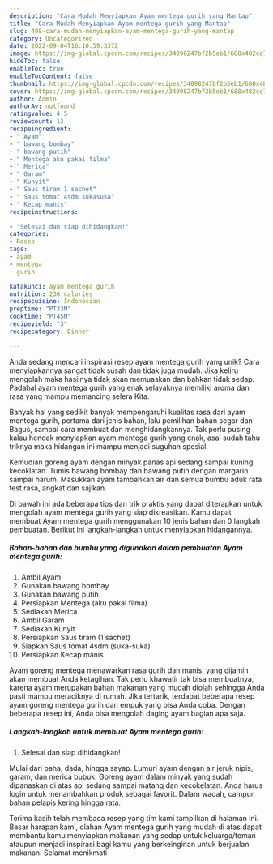 ```yaml
---
description: "Cara Mudah Menyiapkan Ayam mentega gurih yang Mantap"
title: "Cara Mudah Menyiapkan Ayam mentega gurih yang Mantap"
slug: 498-cara-mudah-menyiapkan-ayam-mentega-gurih-yang-mantap
category: Uncategorized
date: 2022-09-04T16:10:59.337Z
image: https://img-global.cpcdn.com/recipes/34098247bf2b5eb1/680x482cq70/ayam-mentega-gurih-foto-resep-utama.jpg
hideToc: false
enableToc: true
enableTocContent: false
thumbnail: https://img-global.cpcdn.com/recipes/34098247bf2b5eb1/680x482cq70/ayam-mentega-gurih-foto-resep-utama.jpg
cover: https://img-global.cpcdn.com/recipes/34098247bf2b5eb1/680x482cq70/ayam-mentega-gurih-foto-resep-utama.jpg
author: Admin
authorAv: notfound
ratingvalue: 4.5
reviewcount: 13
recipeingredient:
- " Ayam"
- " bawang bombay"
- " bawang putih"
- " Mentega aku pakai filma"
- " Merica"
- " Garam"
- " Kunyit"
- " Saus tiram 1 sachet"
- " Saus tomat 4sdm sukasuka"
- " Kecap manis"
recipeinstructions:

- "Selesai dan siap dihidangkan!"
categories:
- Resep
tags:
- ayam
- mentega
- gurih

katakunci: ayam mentega gurih 
nutrition: 236 calories
recipecuisine: Indonesian
preptime: "PT33M"
cooktime: "PT45M"
recipeyield: "3"
recipecategory: Dinner

---
```





Anda sedang mencari inspirasi resep ayam mentega gurih yang unik? Cara menyiapkannya sangat tidak susah dan tidak juga mudah. Jika keliru mengolah maka hasilnya tidak akan memuaskan dan bahkan tidak sedap. Padahal ayam mentega gurih yang enak selayaknya memiliki aroma dan rasa yang mampu memancing selera Kita.





Banyak hal yang sedikit banyak mempengaruhi kualitas rasa dari ayam mentega gurih, pertama dari jenis bahan, lalu pemilihan bahan segar dan Bagus, sampai cara membuat dan menghidangkannya. Tak perlu pusing kalau hendak menyiapkan ayam mentega gurih yang enak,      asal sudah tahu triknya maka hidangan ini mampu menjadi suguhan spesial.














Kemudian goreng ayam dengan minyak panas api sedang sampai kuning kecoklatan. Tumis bawang bombay dan bawang putih dengan margarin sampai harum. Masukkan ayam tambahkan air dan semua bumbu aduk rata test rasa, angkat dan sajikan.






Di bawah ini ada beberapa tips dan trik praktis yang dapat diterapkan untuk mengolah ayam mentega gurih yang siap dikreasikan. Kamu dapat membuat Ayam mentega gurih menggunakan 10 jenis bahan dan 0 langkah pembuatan. Berikut ini langkah-langkah untuk menyiapkan hidangannya.

<!--inarticleads1-->

##### Bahan-bahan dan bumbu yang digunakan dalam pembuatan Ayam mentega gurih:

1. Ambil  Ayam
1. Gunakan  bawang bombay
1. Gunakan  bawang putih
1. Persiapkan  Mentega (aku pakai filma)
1. Sediakan  Merica
1. Ambil  Garam
1. Sediakan  Kunyit
1. Persiapkan  Saus tiram (1 sachet)
1. Siapkan  Saus tomat 4sdm (suka-suka)
1. Persiapkan  Kecap manis


Ayam goreng mentega menawarkan rasa gurih dan manis, yang dijamin akan membuat Anda ketagihan. Tak perlu khawatir tak bisa membuatnya, karena ayam merupakan bahan makanan yang mudah diolah sehingga Anda pasti mampu meraciknya di rumah. Jika tertarik, terdapat beberapa resep ayam goreng mentega gurih dan empuk yang bisa Anda coba. Dengan beberapa resep ini, Anda bisa mengolah daging ayam bagian apa saja. 

<!--inarticleads2-->

##### Langkah-langkah untuk membuat Ayam mentega gurih:


1. Selesai dan siap dihidangkan!

Mulai dari paha, dada, hingga sayap. Lumuri ayam dengan air jeruk nipis, garam, dan merica bubuk. Goreng ayam dalam minyak yang sudah dipanaskan di atas api sedang sampai matang dan kecokelatan. Anda harus login untuk menambahkan produk sebagai favorit. Dalam wadah, campur bahan pelapis kering hingga rata. 

Terima kasih telah membaca resep yang tim kami tampilkan di halaman ini. Besar harapan kami, olahan Ayam mentega gurih yang mudah di atas dapat membantu kamu menyiapkan makanan yang sedap untuk keluarga/teman ataupun menjadi inspirasi bagi kamu yang berkeinginan untuk berjualan makanan. Selamat menikmati

